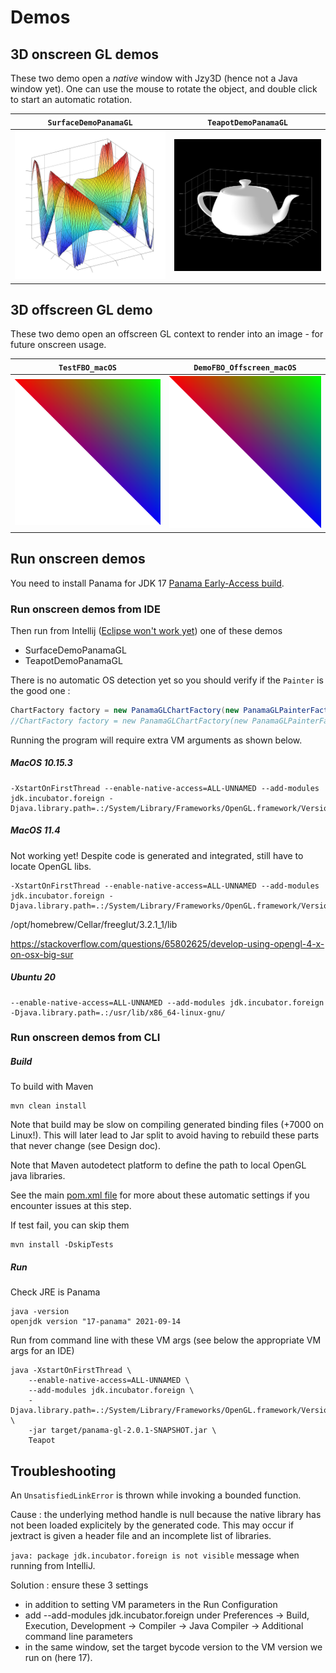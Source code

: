 # Demos

## 3D onscreen GL demos
These two demo open a *native* window with Jzy3D (hence not a Java window yet). One can use the mouse to rotate the object, and double click to start an automatic rotation.

| `SurfaceDemoPanamaGL`| `TeapotDemoPanamaGL`|
|-|-|
| <img src="./panama-gl-surface.png"/> | <img src="./panama-gl-teapot.png"/> |

## 3D offscreen GL demo

These two demo open an offscreen GL context to render into an image - for future onscreen usage.

| `TestFBO_macOS`| `DemoFBO_Offscreen_macOS`|
|-|-|
| <img src="./TestFBO_macOS-1.png"/> | <img src="./TestFBO_macOS-1.png"/> |

## Run onscreen demos

You need to install Panama for JDK 17 [Panama Early-Access build](https://jdk.java.net/panama/).

### Run onscreen demos from IDE

Then run from Intellij ([Eclipse won't work yet](https://github.com/jzy3d/panama-gl/issues/3)) one of these demos
* SurfaceDemoPanamaGL
* TeapotDemoPanamaGL

There is no automatic OS detection yet so you should verify if the `Painter` is the good one :

```java
ChartFactory factory = new PanamaGLChartFactory(new PanamaGLPainterFactory_MacOS_10_15_3());
//ChartFactory factory = new PanamaGLChartFactory(new PanamaGLPainterFactory_MacOS_11_4());
```

Running the program will require extra VM arguments as shown below.

##### MacOS 10.15.3
```
-XstartOnFirstThread --enable-native-access=ALL-UNNAMED --add-modules jdk.incubator.foreign -Djava.library.path=.:/System/Library/Frameworks/OpenGL.framework/Versions/Current/Libraries/
```

##### MacOS 11.4

Not working yet! Despite code is generated and integrated, still have to locate OpenGL libs.

```
-XstartOnFirstThread --enable-native-access=ALL-UNNAMED --add-modules jdk.incubator.foreign -Djava.library.path=.:/System/Library/Frameworks/OpenGL.framework/Versions/A/Libraries/
```

/opt/homebrew/Cellar/freeglut/3.2.1_1/lib

https://stackoverflow.com/questions/65802625/develop-using-opengl-4-x-on-osx-big-sur

##### Ubuntu 20

```
--enable-native-access=ALL-UNNAMED --add-modules jdk.incubator.foreign -Djava.library.path=.:/usr/lib/x86_64-linux-gnu/
```

### Run onscreen demos from CLI

##### Build

To build with Maven
```
mvn clean install
```

Note that build may be slow on compiling generated binding files (+7000 on Linux!). This will later lead to Jar split to avoid having to rebuild these parts that never change (see Design doc).

Note that Maven autodetect platform to define the path to local OpenGL java libraries.

See the main [pom.xml file](pom.xml) for more about these automatic settings if you encounter issues at this step.

If test fail, you can skip them

```
mvn install -DskipTests
```


##### Run

Check JRE is Panama
```
java -version
openjdk version "17-panama" 2021-09-14
```

Run from command line with these VM args (see below the appropriate VM args for an IDE)

```
java -XstartOnFirstThread \
    --enable-native-access=ALL-UNNAMED \
    --add-modules jdk.incubator.foreign \
    -Djava.library.path=.:/System/Library/Frameworks/OpenGL.framework/Versions/Current/Libraries/ \
    -jar target/panama-gl-2.0.1-SNAPSHOT.jar \
    Teapot
```

## Troubleshooting

An `UnsatisfiedLinkError` is thrown while invoking a bounded function.

Cause : the underlying method handle is null because the native library has not been loaded explicitely by the generated code.
This may occur if jextract is given a header file and an incomplete list of libraries.

`java: package jdk.incubator.foreign is not visible` message when running from IntelliJ.

Solution : ensure these 3 settings
- in addition to setting VM parameters in the Run Configuration
- add --add-modules jdk.incubator.foreign under Preferences -> Build, Execution, Development -> Compiler -> Java Compiler -> Additional command line parameters
- in the same window, set the target bycode version to the VM version we run on (here 17).